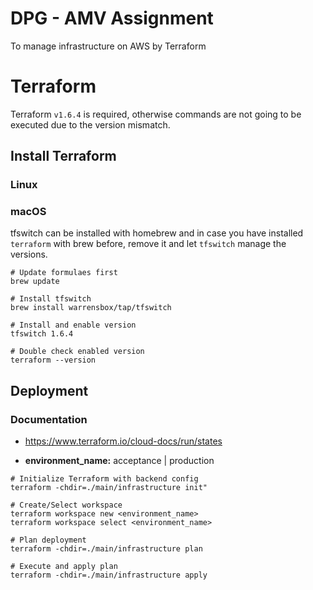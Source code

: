 # DPG - AMV Assignment

To manage infrastructure on AWS by Terraform

# Terraform
Terraform `v1.6.4` is required, otherwise commands are not going to be executed due to the version mismatch.

## Install Terraform
### Linux
### macOS
tfswitch can be installed with homebrew and in case you have installed `terraform` with brew before, remove it and let `tfswitch` manage the versions.
```
# Update formulaes first
brew update

# Install tfswitch
brew install warrensbox/tap/tfswitch

# Install and enable version
tfswitch 1.6.4

# Double check enabled version
terraform --version
```

## Deployment

### Documentation
* https://www.terraform.io/cloud-docs/run/states

* **environment_name:** acceptance | production

```
# Initialize Terraform with backend config
terraform -chdir=./main/infrastructure init"

# Create/Select workspace
terraform workspace new <environment_name>
terraform workspace select <environment_name>

# Plan deployment
terraform -chdir=./main/infrastructure plan

# Execute and apply plan
terraform -chdir=./main/infrastructure apply
```